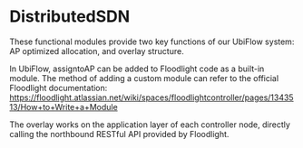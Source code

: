 # DistributedSDN
These functional modules provide two key functions of our UbiFlow system: AP optimized allocation, and overlay structure. 

In UbiFlow, assigntoAP can be added to Floodlight code as a built-in module. The method of adding a custom module can refer to the official Floodlight documentation: https://floodlight.atlassian.net/wiki/spaces/floodlightcontroller/pages/1343513/How+to+Write+a+Module

The overlay works on the application layer of each controller node, directly calling the northbound RESTful API provided by Floodlight.
